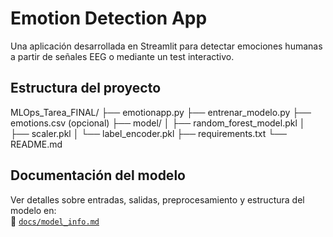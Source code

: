 # Emotion Detection App

Una aplicación desarrollada en Streamlit para detectar emociones humanas a partir de señales EEG o mediante un test interactivo.

## Estructura del proyecto

MLOps_Tarea_FINAL/ ├── emotionapp.py ├── entrenar_modelo.py ├── emotions.csv (opcional) ├── model/ │ ├── random_forest_model.pkl │ ├── scaler.pkl │ └── label_encoder.pkl ├── requirements.txt └── README.md

## Documentación del modelo

Ver detalles sobre entradas, salidas, preprocesamiento y estructura del modelo en:  
📁 [`docs/model_info.md`](docs/model_info.md)